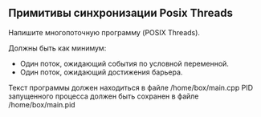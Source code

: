 
## Примитивы синхронизации Posix Threads

Напишите многопоточную программу (POSIX Threads).

Должны быть как минимум:

- Один поток, ожидающий события по условной переменной.
- Один поток, ожидающий достижения барьера.

Текст программы должен находиться в файле /home/box/main.cpp
PID запущенного процесса должен быть сохранен в файле /home/box/main.pid
